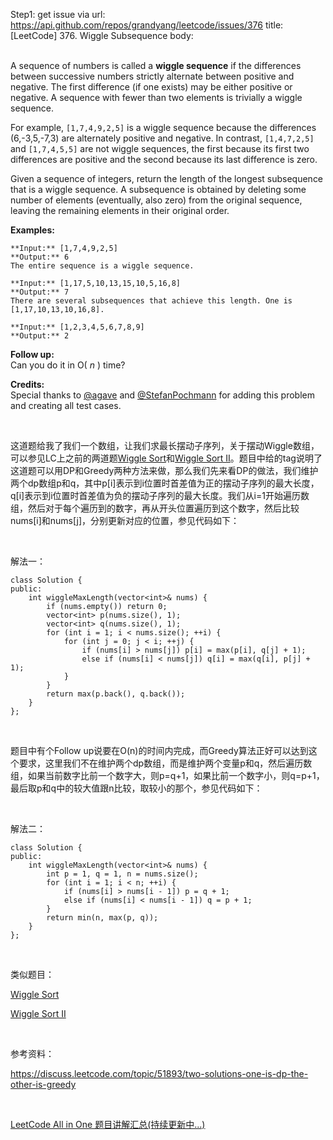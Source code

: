 Step1: get issue via url: https://api.github.com/repos/grandyang/leetcode/issues/376 
 title:[LeetCode] 376. Wiggle Subsequence 
 body:  
  

A sequence of numbers is called a **wiggle sequence** if the differences between successive numbers strictly alternate between positive and negative. The first difference (if one exists) may be either positive or negative. A sequence with fewer than two elements is trivially a wiggle sequence.

For example, `[1,7,4,9,2,5]` is a wiggle sequence because the differences (6,-3,5,-7,3) are alternately positive and negative. In contrast, `[1,4,7,2,5]` and `[1,7,4,5,5]` are not wiggle sequences, the first because its first two differences are positive and the second because its last difference is zero.

Given a sequence of integers, return the length of the longest subsequence that is a wiggle sequence. A subsequence is obtained by deleting some number of elements (eventually, also zero) from the original sequence, leaving the remaining elements in their original order.

**Examples:**  

    
    
    **Input:** [1,7,4,9,2,5]
    **Output:** 6
    The entire sequence is a wiggle sequence.
    
    **Input:** [1,17,5,10,13,15,10,5,16,8]
    **Output:** 7
    There are several subsequences that achieve this length. One is [1,17,10,13,10,16,8].
    
    **Input:** [1,2,3,4,5,6,7,8,9]
    **Output:** 2
    

**Follow up:**  
Can you do it in O( _n_ ) time? 

**Credits:**  
Special thanks to [@agave](https://leetcode.com/agave/) and [@StefanPochmann](https://leetcode.com/stefanpochmann/) for adding this problem and creating all test cases.

 

这道题给我了我们一个数组，让我们求最长摆动子序列，关于摆动Wiggle数组，可以参见LC上之前的两道题[Wiggle Sort](http://www.cnblogs.com/grandyang/p/5177285.html)和[Wiggle Sort II](http://www.cnblogs.com/grandyang/p/5139057.html)。题目中给的tag说明了这道题可以用DP和Greedy两种方法来做，那么我们先来看DP的做法，我们维护两个dp数组p和q，其中p[i]表示到i位置时首差值为正的摆动子序列的最大长度，q[i]表示到i位置时首差值为负的摆动子序列的最大长度。我们从i=1开始遍历数组，然后对于每个遍历到的数字，再从开头位置遍历到这个数字，然后比较nums[i]和nums[j]，分别更新对应的位置，参见代码如下：

 

解法一：
    
    
    class Solution {
    public:
        int wiggleMaxLength(vector<int>& nums) {
            if (nums.empty()) return 0;
            vector<int> p(nums.size(), 1);
            vector<int> q(nums.size(), 1);
            for (int i = 1; i < nums.size(); ++i) {
                for (int j = 0; j < i; ++j) {
                    if (nums[i] > nums[j]) p[i] = max(p[i], q[j] + 1);
                    else if (nums[i] < nums[j]) q[i] = max(q[i], p[j] + 1);
                }
            }
            return max(p.back(), q.back());
        }
    };

 

题目中有个Follow up说要在O(n)的时间内完成，而Greedy算法正好可以达到这个要求，这里我们不在维护两个dp数组，而是维护两个变量p和q，然后遍历数组，如果当前数字比前一个数字大，则p=q+1，如果比前一个数字小，则q=p+1，最后取p和q中的较大值跟n比较，取较小的那个，参见代码如下：

 

解法二：
    
    
    class Solution {
    public:
        int wiggleMaxLength(vector<int>& nums) {
            int p = 1, q = 1, n = nums.size();
            for (int i = 1; i < n; ++i) {
                if (nums[i] > nums[i - 1]) p = q + 1;
                else if (nums[i] < nums[i - 1]) q = p + 1;
            }
            return min(n, max(p, q));
        }
    };

 

类似题目：

[Wiggle Sort](http://www.cnblogs.com/grandyang/p/5177285.html)

[Wiggle Sort II](http://www.cnblogs.com/grandyang/p/5139057.html)

 

参考资料：

<https://discuss.leetcode.com/topic/51893/two-solutions-one-is-dp-the-other-is-greedy>

 

[LeetCode All in One 题目讲解汇总(持续更新中...)](http://www.cnblogs.com/grandyang/p/4606334.html)
